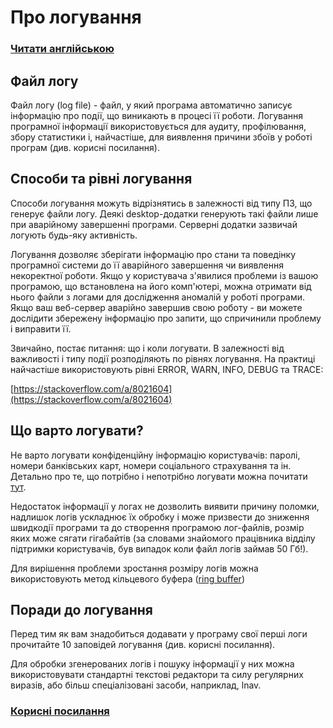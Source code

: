 # Про логування

### [Читати англійською](./README.md)

## Файл логу

Файл логу (log file) - файл, у який програма автоматично записує інформацію про події, що виникають в процесі її роботи. Логування програмної інформації використовується для аудиту, профілювання, збору статистики і, найчастіше, для виявлення причини збоїв у роботі програм (див. корисні посилання).

## Способи та рівні логування

Способи логування можуть відрізнятись в залежності від типу ПЗ, що генерує файли логу. Деякі desktop-додатки генерують такі файли лише при аварійному завершенні програми. Серверні додатки зазвичай логують будь-яку активність.

Логування дозволяє зберігати інформацію про стани та поведінку програмної системи до її аварійного завершення чи виявлення некоректної роботи. Якщо у користувача з'явилися проблеми із вашою програмою, що встановлена на його комп'ютері, можна отримати від нього файли з логами для дослідження аномалій у роботі програми. Якщо ваш веб-сервер аварійно завершив свою роботу - ви можете дослідити збережену інформацію про запити, що спричинили проблему і виправити її.

Звичайно, постає питання: що і коли логувати. В залежності від важливості і типу події розподіляють по рівнях логування. На практиці найчастіше використовують рівні ERROR, WARN, INFO, DEBUG та TRACE:

[https://stackoverflow.com/a/8021604](https://stackoverflow.com/a/8021604)

## Що варто логувати?

Не варто логувати конфіденційну інформацію користувачів: паролі, номери банківських карт, номери соціального страхування та ін. Детально про те, що потрібно і непотрібно логувати можна почитати [тут](https://www.owasp.org/index.php/Logging_Cheat_Sheet).

Недостаток інформації у логах не дозволить виявити причину поломки, надлишок логів ускладнює їх обробку і може призвести до зниження швидкодії програми та до створення програмою лог-файлів, розмір яких може сягати гігабайтів (за словами знайомого працівника відділу підтримки користувачів, був випадок коли файл логів займав 50 Гб!).

Для вирішення проблеми зростання розміру логів можна використовують метод кільцевого буфера ([ring buffer](http://citeseerx.ist.psu.edu/viewdoc/download?doi=10.1.1.31.6746&rep=rep1&type=pdf))

## Поради до логування

Перед тим як вам знадобиться додавати у програму свої перші логи прочитайте 10 заповідей логування (див. корисні посилання).

Для обробки згенерованих логів і пошуку інформації у них можна використовувати стандартні текстові редактори та силу регулярних виразів, або більш спеціалізовані засоби, наприклад, lnav.

### [Корисні посилання](./useful-links.md)
